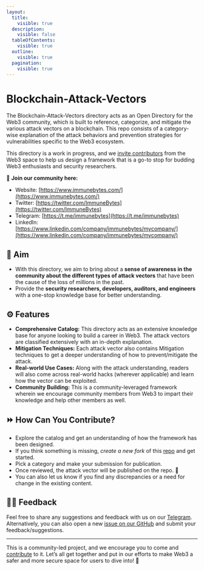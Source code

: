 ```yaml
---
layout:
  title:
    visible: true
  description:
    visible: false
  tableOfContents:
    visible: true
  outline:
    visible: true
  pagination:
    visible: true
---
```


# Blockchain-Attack-Vectors

The Blockchain-Attack-Vectors directory acts as an Open Directory for the Web3 community, which is built to reference, categorize, and mitigate the various attack vectors on a blockchain. This repo consists of a category-wise explanation of the attack behaviors and prevention strategies for vulnerabilities specific to the Web3 ecosystem.

This directory is a work in progress, and we [invite contributors](https://github.com/ImmuneBytes-Security-Audit/Blockchain-Attack-Vectors/fork) from the Web3 space to help us design a framework that is a go-to stop for budding Web3 enthusiasts and security researchers.

📩 **Join our community here:**

* Website: [https://www.immunebytes.com/](https://www.immunebytes.com/)
* Twitter: [https://twitter.com/ImmuneBytes](https://twitter.com/ImmuneBytes)
* Telegram: [https://t.me/immunebytes](https://t.me/immunebytes)
* LinkedIn: [https://www.linkedin.com/company/immunebytes/mycompany/](https://www.linkedin.com/company/immunebytes/mycompany/)

## 🎯 Aim

* With this directory, we aim to bring about a **sense of awareness in the community about the different types of attack vectors** that have been the cause of the loss of millions in the past.
* Provide the **security researchers, developers, auditors, and engineers** with a one-stop knowledge base for better understanding.

## ⚙️ Features

* **Comprehensive Catalog:** This directory acts as an extensive knowledge base for anyone looking to build a career in Web3. The attack vectors are classified extensively with an in-depth explanation.
* **Mitigation Techniques:** Each attack vector also contains Mitigation techniques to get a deeper understanding of how to prevent/mitigate the attack.
* **Real-world Use Cases:** Along with the attack understanding, readers will also come across real-world hacks (wherever applicable) and learn how the vector can be exploited.
* **Community Building:** This is a community-leveraged framework wherein we encourage community members from Web3 to impart their knowledge and help other members as well.

## ⏩ How Can You Contribute?

* Explore the catalog and get an understanding of how the framework has been designed.
* If you think something is missing, _create a new fork_ of this [repo](https://github.com/ImmuneBytes-Security-Audit/Blockchain-Attack-Vectors) and get started.
* Pick a category and make your submission for publication.
* Once reviewed, the attack vector will be published on the repo. 🚀
* You can also let us know if you find any discrepancies or a need for change in the existing content.

## ✍🏻 Feedback

Feel free to share any suggestions and feedback with us on our [Telegram](https://t.me/immunebytes). Alternatively, you can also open a new [issue on our GitHub](https://github.com/ImmuneBytes-Security-Audit/Blockchain-Attack-Vectors/issues/new) and submit your feedback/suggestions.

***

This is a community-led project, and we encourage you to come and [contribute](https://github.com/ImmuneBytes-Security-Audit/Blockchain-Attack-Vectors/fork) to it. Let’s all get together and put in our efforts to make Web3 a safer and more secure space for users to dive into! 🤝
